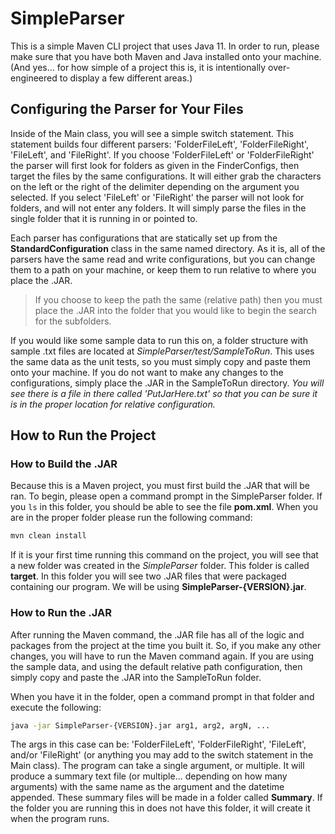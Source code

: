 # SimpleParser

This is a simple Maven CLI project that uses Java 11.  In order to run, please make sure that you have both Maven and
Java installed onto your machine. (And yes... for how simple of a project this is, it is intentionally over-engineered to
display a few different areas.)

## Configuring the Parser for Your Files
Inside of the Main class, you will see a simple switch statement.  This statement builds four different parsers: 'FolderFileLeft',
'FolderFileRight', 'FileLeft', and 'FileRight'. If you choose 'FolderFileLeft' or 'FolderFileRight' the parser will first
look for folders as given in the FinderConfigs, then target the files by the same configurations.  It will either grab the
characters on the left or the right of the delimiter depending on the argument you selected.
If you select 'FileLeft' or 'FileRight' the parser will not look for folders, and will not enter any folders. It will simply
parse the files in the single folder that it is running in or pointed to.

Each parser has configurations that are statically set up from the **StandardConfiguration** class in
the same named directory.  As it is, all of the parsers have the same read and write configurations, but you can change them to a path
on your machine, or keep them to run relative to where you place the .JAR.

>If you choose to keep the path the same (relative path) then you must place the .JAR into the folder that you would like
>to begin the search for the subfolders.  

If you would like some sample data to run this on, a folder structure with sample .txt files are located
at *SimpleParser/test/SampleToRun*.  This uses the same data as the unit tests, so you must simply copy and paste them onto
your machine. If you do not want to make any changes to the configurations, simply place the .JAR in the SampleToRun directory.
*You will see there is a file in there called 'PutJarHere.txt' so that you can be sure it is in the proper location for relative
configuration.*

## How to Run the Project
### How to Build the .JAR
Because this is a Maven project, you must first build the .JAR that will be ran.  To begin, please open a command prompt
in the SimpleParser folder. If you `ls` in this folder, you should be able to see the file **pom.xml**. When you are in 
the proper folder please run the following command:
``` bash
mvn clean install 
```
If it is your first time running this command on the project, you will see that a new folder was created in the *SimpleParser*
folder.  This folder is called **target**.  In this folder you will see two .JAR files that were packaged containing our
program.  We will be using **SimpleParser-{VERSION}.jar**.

### How to Run the .JAR
After running the Maven command, the .JAR file has all of the logic and packages from the project at the time you built it.
So, if you make any other changes, you will have to run the Maven command again.  If you are using the sample data, and using
the default relative path configuration, then simply copy and paste the .JAR into the SampleToRun folder.

When you have it in the folder, open a command prompt in that folder and execute the following:
``` bash
java -jar SimpleParser-{VERSION}.jar arg1, arg2, argN, ...
```
The args in this case can be: 'FolderFileLeft', 'FolderFileRight', 'FileLeft', and/or 'FileRight' (or anything you may 
add to the switch statement in the Main class). The program can take a single argument, or multiple.  It will produce a 
summary text file (or multiple... depending on how many arguments) with the same name as the argument and the datetime 
appended.  These summary files will be made in a folder called **Summary**. If the folder you are running this in does 
not have this folder, it will create it when the program runs.